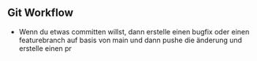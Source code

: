 ## Git Workflow
- Wenn du etwas committen willst, dann erstelle einen bugfix oder einen featurebranch auf basis von main und dann pushe die änderung und erstelle einen pr